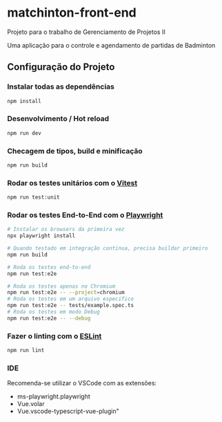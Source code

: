 # matchinton-front-end

Projeto para o trabalho de Gerenciamento de Projetos II

Uma aplicação para o controle e agendamento de partidas de Badminton



## Configuração do Projeto



### Instalar todas as dependências
```sh
npm install
```

### Desenvolvimento / Hot reload

```sh
npm run dev
```

### Checagem de tipos, build e minificação

```sh
npm run build
```

### Rodar os testes unitários com o [Vitest](https://vitest.dev/)

```sh
npm run test:unit
```

### Rodar os testes End-to-End com o [Playwright](https://playwright.dev)

```sh
# Instalar os browsers da primeira vez
npx playwright install

# Quando testado em integração continua, precisa buildar primeiro
npm run build

# Roda os testes end-to-end
npm run test:e2e

# Roda os testes apenas no Chromium
npm run test:e2e -- --project=chromium
# Roda os testes em um arquivo especifico
npm run test:e2e -- tests/example.spec.ts
# Roda os testes em modo Debug
npm run test:e2e -- --debug
```

### Fazer o linting com o [ESLint](https://eslint.org/)

```sh
npm run lint
```


### IDE

Recomenda-se utilizar o VSCode com as extensões:

* ms-playwright.playwright
* Vue.volar
* Vue.vscode-typescript-vue-plugin"

